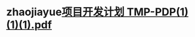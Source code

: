 # zhaojiayue[项目开发计划 TMP-PDP(1)(1)(1).pdf](https://github.com/kur456/zhaojiayue/files/9661146/TMP-PDP.1.1.1.pdf)

